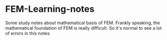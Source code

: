# FEM-Learning-notes
Some study notes about mathematical basis of  FEM. Frankly speaking, the mathematical foundation of FEM is really difficult. So it's normal to see a lot of errors in this notes
